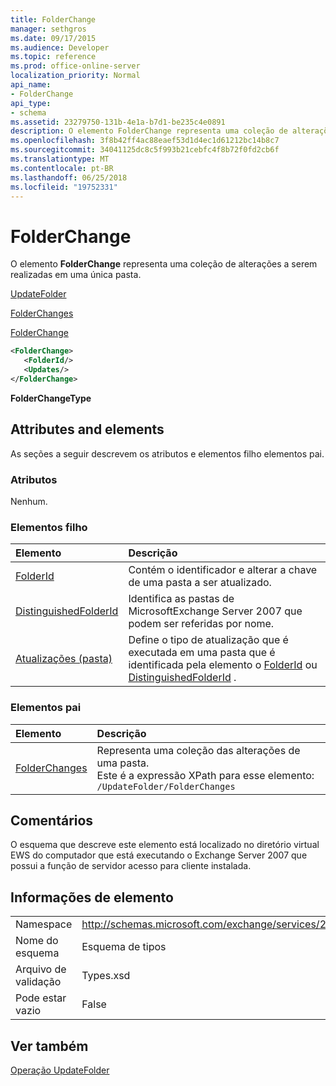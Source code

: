 ```yaml
---
title: FolderChange
manager: sethgros
ms.date: 09/17/2015
ms.audience: Developer
ms.topic: reference
ms.prod: office-online-server
localization_priority: Normal
api_name:
- FolderChange
api_type:
- schema
ms.assetid: 23279750-131b-4e1a-b7d1-be235c4e0891
description: O elemento FolderChange representa uma coleção de alterações a serem realizadas em uma única pasta.
ms.openlocfilehash: 3f8b42ff4ac88eaef53d1d4ec1d61212bc14b8c7
ms.sourcegitcommit: 34041125dc8c5f993b21cebfc4f8b72f0fd2cb6f
ms.translationtype: MT
ms.contentlocale: pt-BR
ms.lasthandoff: 06/25/2018
ms.locfileid: "19752331"
---
```

# <a name="folderchange"></a>FolderChange

O elemento **FolderChange** representa uma coleção de alterações a serem realizadas em uma única pasta. 
  
[UpdateFolder](updatefolder.md)
  
[FolderChanges](folderchanges.md)
  
[FolderChange](folderchange.md)
  
```xml
<FolderChange>
   <FolderId/>
   <Updates/>
</FolderChange>
```

 **FolderChangeType**
## <a name="attributes-and-elements"></a>Attributes and elements

As seções a seguir descrevem os atributos e elementos filho elementos pai.
  
### <a name="attributes"></a>Atributos

Nenhum.
  
### <a name="child-elements"></a>Elementos filho

|**Elemento**|**Descrição**|
|:-----|:-----|
|[FolderId](folderid.md) <br/> |Contém o identificador e alterar a chave de uma pasta a ser atualizado.  <br/> |
|[DistinguishedFolderId](distinguishedfolderid.md) <br/> |Identifica as pastas de MicrosoftExchange Server 2007 que podem ser referidas por nome.  <br/> |
|[Atualizações (pasta)](updates-folder.md) <br/> |Define o tipo de atualização que é executada em uma pasta que é identificada pela elemento o [FolderId](folderid.md) ou [DistinguishedFolderId](distinguishedfolderid.md) .  <br/> |
   
### <a name="parent-elements"></a>Elementos pai

|**Elemento**|**Descrição**|
|:-----|:-----|
|[FolderChanges](folderchanges.md) <br/> |Representa uma coleção das alterações de uma pasta.  <br/> Este é a expressão XPath para esse elemento:  <br/>  `/UpdateFolder/FolderChanges` <br/> |
   
## <a name="remarks"></a>Comentários

O esquema que descreve este elemento está localizado no diretório virtual EWS do computador que está executando o Exchange Server 2007 que possui a função de servidor acesso para cliente instalada.
  
## <a name="element-information"></a>Informações de elemento

|||
|:-----|:-----|
|Namespace  <br/> |http://schemas.microsoft.com/exchange/services/2006/types  <br/> |
|Nome do esquema  <br/> |Esquema de tipos  <br/> |
|Arquivo de validação  <br/> |Types.xsd  <br/> |
|Pode estar vazio  <br/> |False  <br/> |
   
## <a name="see-also"></a>Ver também



[Operação UpdateFolder](updatefolder-operation.md)

